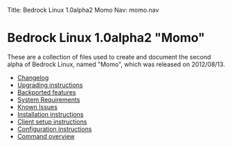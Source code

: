 Title: Bedrock Linux 1.0alpha2 Momo
Nav: momo.nav

Bedrock Linux 1.0alpha2 "Momo"
==============================

These are a collection of files used to create and document the second alpha of
Bedrock Linux, named "Momo", which was released on 2012/08/13.

- [Changelog](changelog.html)
- [Upgrading instructions](upgrade.html)
- [Backported features](backports.html)
- [System Requirements](systemrequirements.html)
- [Known Issues](knownissues.html)
- [Installation instructions](install.html)
- [Client setup instructions](clients.html)
- [Configuration instructions](configure.html)
- [Command overview](commands.html)
